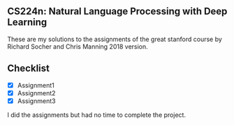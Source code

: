 ## CS224n: Natural Language Processing with Deep Learning
These are my solutions to the assignments of the great stanford course by Richard Socher and Chris Manning 2018 version.

## Checklist
- [x] Assignment1
- [x] Assignment2
- [x] Assignment3

I did the assignments but had no time to complete the project.
